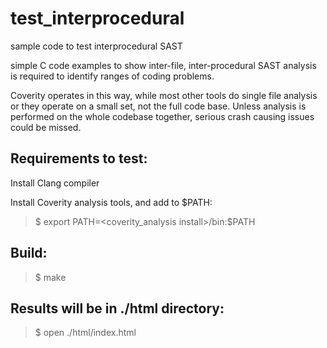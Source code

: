 # test_interprocedural
sample code to test interprocedural SAST

simple C code examples to show inter-file, inter-procedural SAST analysis is required to identify ranges of coding problems.

Coverity operates in this way, while most other tools do single file analysis or they operate on a small set, not the full code base.
Unless analysis is performed on the whole codebase together, serious crash causing issues could be missed.

## Requirements to test:   

Install Clang compiler

Install Coverity analysis tools, and add to  $PATH:
>  $ export PATH=<coverity_analysis install>/bin:$PATH

## Build:
>  $ make

## Results will be in ./html directory:
>  $ open ./html/index.html
